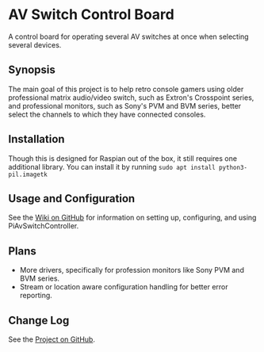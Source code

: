 # AV Switch Control Board

A control board for operating several AV switches at once when selecting
several devices.

## Synopsis

The main goal of this project is to help retro console gamers using older
professional matrix audio/video switch, such as Extron's Crosspoint series, and
professional monitors, such as Sony's PVM and BVM series, better select the
channels to which they have connected consoles.

## Installation

Though this is designed for Raspian out of the box, it still requires one
additional library.  You can install it by running
`sudo apt install python3-pil.imagetk`

## Usage and Configuration

See the [Wiki on GitHub](http://www.github.com/6XGate/PiAvSwitchController/wiki)
for information on setting up, configuring, and using PiAvSwitchController.

## Plans

- More drivers, specifically for profession monitors like Sony PVM and BVM
  series.
- Stream or location aware configuration handling for better error reporting.

## Change Log

See the [Project on GitHub](http://www.github.com/6XGate/PiAvSwitchController).
